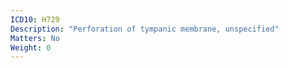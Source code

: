```yaml
---
ICD10: H729
Description: "Perforation of tympanic membrane, unspecified"
Matters: No
Weight: 0
---
```


